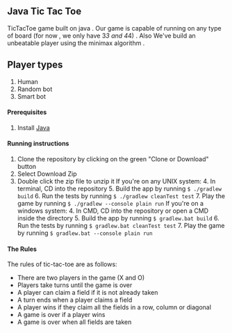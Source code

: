 ## Java Tic Tac Toe 

TicTacToe game built on java . Our game is capable of running on any type of board (for now , we only have
3*3 and 4*4) . Also We've build an unbeatable player using the minimax algorithm .

## Player types
1. Human
2. Random bot
3. Smart bot


#### Prerequisites 
1. Install [Java](http://www.oracle.com/technetwork/java/javase/downloads/index.html)

#### Running instructions
1. Clone the repository by clicking on the green "Clone or Download" button
2. Select Download Zip
3. Double click the zip file to unzip it
If you're on any UNIX system:
	4. In terminal, CD into the repository
	5. Build the app by running `$ ./gradlew build`
	6. Run the tests by running `$ ./gradlew cleanTest test`
	7. Play the game by running `$ ./gradlew --console plain run`
If you're on a windows system:
	4. In CMD, CD into the repository or open a CMD inside the directory
	5. Build the app by running `$ gradlew.bat build`
	6. Run the tests by running `$ gradlew.bat cleanTest test`
	7. Play the game by running `$ gradlew.bat --console plain run`

#### The Rules

The rules of tic-tac-toe are as follows:

* There are two players in the game (X and O)
* Players take turns until the game is over
* A player can claim a field if it is not already taken
* A turn ends when a player claims a field
* A player wins if they claim all the fields in a row, column or diagonal
* A game is over if a player wins
* A game is over when all fields are taken